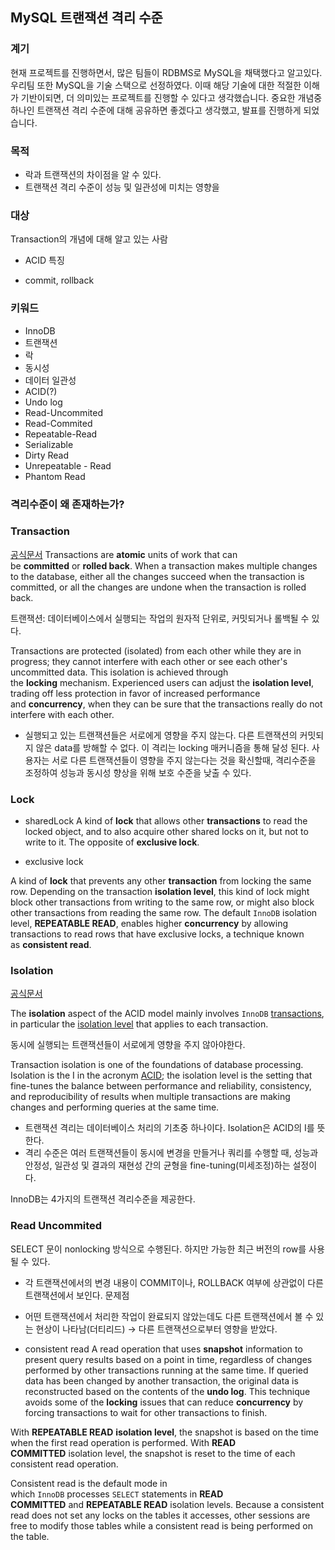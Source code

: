 ## MySQL 트랜잭션 격리 수준
### 계기
현재 프로젝트를 진행하면서, 많은 팀들이 RDBMS로 MySQL을 채택했다고 알고있다. 우리팀 또한 MySQL을 기술 스택으로 선정하였다. 이때 해당 기술에 대한 적절한 이해가 기반이되면, 더 의미있는 프로젝트를 진행할 수 있다고 생각했습니다. 중요한 개념중 하나인 트랜잭션 격리 수준에 대해 공유하면 좋겠다고 생각했고, 발표를 진행하게 되었습니다. 
### 목적
- 락과 트랜잭션의 차이점을 알 수 있다.
- 트랜잭션 격리 수준이 성능 및 일관성에 미치는 영향을 
### 대상
Transaction의 개념에 대해 알고 있는 사람
- ACID 특징

- commit, rollback

### 키워드
- InnoDB 
- 트랜잭션
- 락
- 동시성
- 데이터 일관성
- ACID(?)
- Undo log
- Read-Uncommited
- Read-Commited
- Repeatable-Read
- Serializable
- Dirty Read
- Unrepeatable - Read
- Phantom Read

### 격리수준이 왜 존재하는가?
### Transaction
[공식문서](https://dev.mysql.com/doc/refman/8.4/en/glossary.html)
Transactions are **atomic** units of work that can be **committed** or **rolled back**. When a transaction makes multiple changes to the database, either all the changes succeed when the transaction is committed, or all the changes are undone when the transaction is rolled back.

트랜잭션: 데이터베이스에서 실행되는 작업의 원자적 단위로, 커밋되거나 롤백될 수 있다. 

Transactions are protected (isolated) from each other while they are in progress; they cannot interfere with each other or see each other's uncommitted data. This isolation is achieved through the **locking** mechanism. Experienced users can adjust the **isolation level**, trading off less protection in favor of increased performance and **concurrency**, when they can be sure that the transactions really do not interfere with each other.

- 실행되고 있는 트랜잭션들은 서로에게 영향을 주지 않는다. 다른 트랜잭션의 커밋되지 않은 data를 방해할 수 없다. 이 격리는 locking 매커니즘을 통해 달성 된다. 사용자는 서로 다른 트랜잭션들이 영향을 주지 않는다는 것을 확신할때, 격리수준을 조정하여 성능과 동시성 향상을 위해 보호 수준을 낮출 수 있다. 

### Lock
- sharedLock
A kind of **lock** that allows other **transactions** to read the locked object, and to also acquire other shared locks on it, but not to write to it. The opposite of **exclusive lock**.

- exclusive lock

A kind of **lock** that prevents any other **transaction** from locking the same row. Depending on the transaction **isolation level**, this kind of lock might block other transactions from writing to the same row, or might also block other transactions from reading the same row. The default `InnoDB` isolation level, **REPEATABLE READ**, enables higher **concurrency** by allowing transactions to read rows that have exclusive locks, a technique known as **consistent read**.
### Isolation
[공식문서](https://dev.mysql.com/doc/refman/8.4/en/mysql-acid.html) 

The **isolation** aspect of the ACID model mainly involves `InnoDB` [transactions](https://dev.mysql.com/doc/refman/8.4/en/glossary.html#glos_transaction "transaction"), in particular the [isolation level](https://dev.mysql.com/doc/refman/8.4/en/glossary.html#glos_isolation_level "isolation level") that applies to each transaction.

동시에 실행되는 트랜잭션들이 서로에게 영향을 주지 않아야한다.

Transaction isolation is one of the foundations of database processing. Isolation is the I in the acronym [ACID](https://dev.mysql.com/doc/refman/8.0/en/glossary.html#glos_acid "ACID"); the isolation level is the setting that fine-tunes the balance between performance and reliability, consistency, and reproducibility of results when multiple transactions are making changes and performing queries at the same time.

- 트랜잭션 격리는 데이터베이스 처리의 기초중 하나이다. Isolation은 ACID의 I를 뜻한다. 
- 격리 수준은 여러 트랜잭션들이 동시에 변경을 만들거나 쿼리를 수행할 때, 성능과 안정성, 일관성 및 결과의 재현성 간의 균형을 fine-tuning(미세조정)하는 설정이다. 

InnoDB는 4가지의 트랜잭션 격리수준을 제공한다. 

### Read Uncommited
SELECT 문이 nonlocking 방식으로 수행된다. 하지만 가능한 최근 버전의 row를 사용될 수 있다. 
- 각 트랜잭션에서의 변경 내용이 COMMIT이나, ROLLBACK 여부에 상관없이 다른 트랜잭션에서 보인다. 
문제점
- 어떤 트랜잭션에서 처리한 작업이 완료되지 않았는데도 다른 트랜잭션에서 볼 수 있는 현상이 나타남(더티리드)
→ 다른 트랜잭션으로부터 영향을 받았다. 

- consistent read
A read operation that uses **snapshot** information to present query results based on a point in time, regardless of changes performed by other transactions running at the same time. If queried data has been changed by another transaction, the original data is reconstructed based on the contents of the **undo log**. This technique avoids some of the **locking** issues that can reduce **concurrency** by forcing transactions to wait for other transactions to finish.

With **REPEATABLE READ** **isolation level**, the snapshot is based on the time when the first read operation is performed. With **READ COMMITTED** isolation level, the snapshot is reset to the time of each consistent read operation.

Consistent read is the default mode in which `InnoDB` processes `SELECT` statements in **READ COMMITTED** and **REPEATABLE READ** isolation levels. Because a consistent read does not set any locks on the tables it accesses, other sessions are free to modify those tables while a consistent read is being performed on the table.